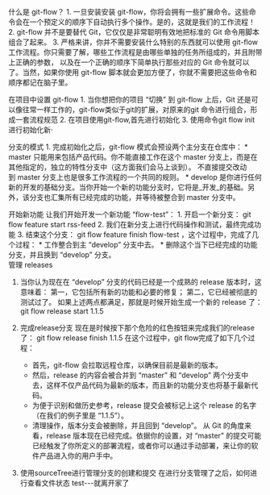 
什么是 git-flow？
	1. 一旦安装安装 git-flow，你将会拥有一些扩展命令。这些命令会在一个预定义的顺序下自动执行多个操作。是的，这就是我们的工作流程！
	2. git-flow 并不是要替代 Git，它仅仅是非常聪明有效地把标准的 Git 命令用脚本组合了起来。
	3. 严格来讲，你并不需要安装什么特别的东西就可以使用 git-flow 工作流程。你只需要了解，哪些工作流程是由哪些单独的任务所组成的，并且附带上正确的参数，
	以及在一个正确的顺序下简单执行那些对应的 Git 命令就可以了。当然，如果你使用 git-flow 脚本就会更加方便了，你就不需要把这些命令和顺序都记在脑子里。

在项目中设置 git-flow
	1. 当你想把你的项目 “切换” 到 git-flow 上后，Git 还是可以像往常一样工作的，git-flow类似于git的扩展，对原来的git 命令进行组合，形成一套流程规范
	2. 在项目使用git-flow,首先进行初始化
	3. 使用命令git flow init 进行初始化新·
	
分支的模式
	1. 完成初始化之后，git-flow 模式会预设两个主分支在仓库中：
    * master 只能用来包括产品代码。你不能直接工作在这个 master 分支上，而是在其他指定的，独立的特性分支中（这方面我们会马上谈到）。
		不直接提交改动到 master 分支上也是很多工作流程的一个共同的规则。
    * develop 是你进行任何新的开发的基础分支。当你开始一个新的功能分支时，它将是_开发_的基础。另外，该分支也汇集所有已经完成的功能，并等待被整合到 master 分支中。

开始新功能
	让我们开始开发一个新功能 “flow-test”：
	1. 开启一个新分支： git flow feature start rss-feed
	2. 我们在新分支上进行代码操作和测试，最终完成功能
	3. 结束这个分支： git flow feature finish flow-test ，这个过程中，完成了几个过程：
        * 工作整合到主 “develop” 分支中去。
        * 删除这个当下已经完成的功能分支，并且换到 “develop” 分支。	
管理 releases
1.  当你认为现在在 “develop” 分支的代码已经是一个成熟的 release 版本时，这意味着：
		第一，它包括所有新的功能和必要的修复；
		第二，它已经被彻底的测试过了。
		如果上述两点都满足，那就是时候开始生成一个新的 release 了：
		git flow release start 1.1.5
2. 完成release分支
	现在是时候按下那个危险的红色按钮来完成我们的release了：
	git flow release finish 1.1.5
	在这个过程中，git flow完成了如下几个过程：
    * 首先，git-flow 会拉取远程仓库，以确保目前是最新的版本。
    * 然后，release 的内容会被合并到 “master” 和 “develop” 两个分支中去，这样不仅产品代码为最新的版本，而且新的功能分支也将基于最新代码。
    * 为便于识别和做历史参考，release 提交会被标记上这个 release 的名字（在我们的例子里是 “1.1.5”）。
    * 清理操作，版本分支会被删除，并且回到 “develop”。
	从 Git 的角度来看，release 版本现在已经完成。依据你的设置，对 “master” 的提交可能已经触发了你所定义的部署流程，或者你可以通过手动部署，来让你的软件产品进入你的用户手中。

3. 使用sourceTree进行管理分支的创建和提交
    在进行分支管理了之后，如何进行查看文件状态
    test---就离开家了
